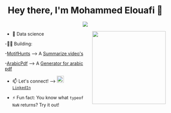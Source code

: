 <h1 align="center">Hey there, I'm Mohammed Elouafi 👋</h1>

<p align="center">
<img src="https://komarev.com/ghpvc/?username=MariusBongarts&label=Profile+Views" />
</p>

<img align='right' src="https://media.giphy.com/media/M9gbBd9nbDrOTu1Mqx/giphy.gif" width="230">

- 💼 Data science
  
-👨‍💻 Building:

-<a href="https://motifhunt.onrender.com/" target="_blank" style="color: inherit">MotifHunts</a> --> A <a href="#" target="_blank" style="color: inherit">Summarize video's </a>

-<a href="https://arabicpdf.onrender.com" target="_blank" style="color: inherit">ArabicPdf</a> --> A <a href="#" target="_blank" style="color: inherit">Generator for arabic pdf </a>



- 📫 Let's connect! --> <code><a href="[https://www.linkedin.com/in/marius-bongarts-6b3638171/](https://www.linkedin.com/in/mohammed-el-ouafi-5500211b3/)" target="_blank" title="LinkedIn Profile"><img alt="LinkedIn Logo" width="22" src="https://seeklogo.com/images/L/linkedin-icon-logo-FBADE03110-seeklogo.com.png"> LinkedIn</a></code>


- ⚡ Fun fact: You know what `typeof NaN` returns? Try it out!

